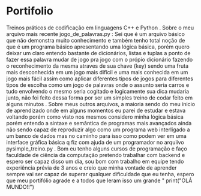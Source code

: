 # Portifolio
Treinos práticos de codificação em linguagens C++ e Python .
Sobre o meu arquivo mais recente jogo_de_palavras.py :
  Sei que é um arquivo básico que não demonstra muito conhecimento e também tenho total noção de que é um programa básico apresentando uma lógica básica, porém quero deixar um claro entendo bastante de dicionários, listas e tuplas a ponto de fazer essa palavra mudar de jogo pra jogo com o própio dicionário fazendo o reconhecimento da mesma atraves de sua chave (key) sendo uma fruta mais desconhecida em um jogo mais difícil e uma mais conhecida em um jogo mais fácil assim como aplicar diferentes tipos de jogos para diferentes tipos de escolha como um jogo de palavras onde o assunto seria carros e tudo envolvendo o mesmo seria cogitado e logicamente sua dica mudaria junto, não foi feito dessa forma por ser um simples treino de codar feito em alguns minutos .
  Sobre meus outros arquivos, a maioria sendo do meu ínicio de aprendizado onde em alguns momentos eu parei de estudar e estava voltando porém como visto nos mesmos considero minha lógica básica porém entendo a sintaxe e semântica de programas mais avançados ainda não sendo capaz de reproduzir algo como um programa web interligado a um banco de dados mas no caminho para isso como podem ver em uma interface gráfica básica q fiz com ajuda de um programador no arquiivo pysimple_treino.py .
  Bom eu tenho alguns cursos de programação e faço faculdade de ciência da computação pretendo trabalhar com backend e espero ser capaz disso um dia, sou bom com trabalho em equipe tendo experiência prévia de 3 anos e creio que minha vontade de aprender sempre vai ser capaz de superar qualquer dificuldade que eu tenha, espero que meu portifólio agrade e a todos que leram isso um grande " print("OLÁ MUNDO!!")
